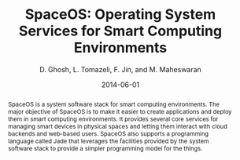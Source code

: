 ---
author: "D. Ghosh, L. Tomazeli, F. Jin, and M. Maheswaran"
title: "SpaceOS: Operating System Services for Smart Computing Environments"
journal: "3rd Workshop on Internet of Things: Smart Objects and Services"
location: "(held in conjunction with IEEE International Symposium on a World of Wireless, Mobile and Multimedia Networks), Sydney, Australia"
date: 2014-06-01
abstract: "SpaceOS is a system software stack for smart computing environments. The major objective of SpaceOS is to make it easier to create applications and deploy them in smart computing environments. It provides several core services for managing smart devices in physical spaces and letting them interact with cloud backends and web-based users. SpaceOS also supports a programming language called Jade that leverages the facilities provided by the system software stack to provide a simpler programming model for the things."
---